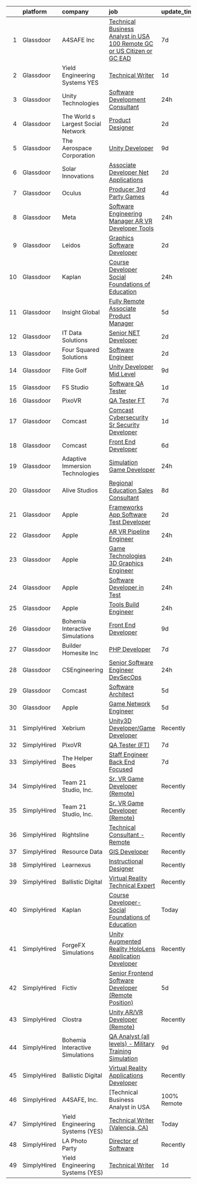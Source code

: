 

|    | platform    | company                            | job                                                                                                                                                                                                                                                                                                                                                                                                                                                                                                                                                                                                                                                                                                                                                                                                                                                                                                                                                                                                                                                                                                                                                                                                                                                                                                                                                                                                                                                                                                                                                                                             | update_time   | location         |
|---:|:------------|:-----------------------------------|:------------------------------------------------------------------------------------------------------------------------------------------------------------------------------------------------------------------------------------------------------------------------------------------------------------------------------------------------------------------------------------------------------------------------------------------------------------------------------------------------------------------------------------------------------------------------------------------------------------------------------------------------------------------------------------------------------------------------------------------------------------------------------------------------------------------------------------------------------------------------------------------------------------------------------------------------------------------------------------------------------------------------------------------------------------------------------------------------------------------------------------------------------------------------------------------------------------------------------------------------------------------------------------------------------------------------------------------------------------------------------------------------------------------------------------------------------------------------------------------------------------------------------------------------------------------------------------------------|:--------------|:-----------------|
|  1 | Glassdoor   | A4SAFE  Inc                        | [Technical Business Analyst in USA  100  Remote   GC or US Citizen or GC EAD](https://www.glassdoor.com/partner/jobListing.htm?pos=105&ao=1110586&s=58&guid=00000182439252b8ba04990c4884b902&src=GD_JOB_AD&t=SR&vt=w&ea=1&cs=1_8b022a05&cb=1658991039559&jobListingId=1008017367804&cpc=FB7E4A1762AE5BEC&jrtk=3-0-1g91p4kn5kf1c801-1g91p4knlgagg800-4e729734204b6929--6NYlbfkN0Bzkuy17zoNwKMVjyusHhR7JNYo3SmelKzW8jp1Pa4Tk0S1mKZ-8FqdwqqGS5QzOSmhHWc95M_u__2mHa1wEqPq6uyFGQ2tA70JR41NEDhxdp4vo29-oZjl3DtDidIlmjefDTGDaHjY37ZOjWM5d30Ov0BLUL7i7906JPhEPHnMAkIERW1iyXZ5_1qtk24qwO7CIc6ZrHkxHK6I0gE4Mb2bCzdA5VNDmBUAc-t1UJypJ_sypHJklGOZBqpuObpxt1N0gsanMwVkphFP2w6mtRLrJHbFFpMp4U_mn0OLvfpkEhB5KQbPIXT82rlSqjkhhBt72w4VRysLgLATEXpxifvY6R-WZ1VNcL-s7ge4Je6PHLUjTPWLnhr2SAELV_uAiiyPhtS628hjVu9Hr_KIU9VVfY_ag9didPXUfhpF4cH2C5e7P_VDwHNfBXr_AEr8mCDsN4PT6hqZ81sZ1Jk-qv5KpSUPEdmo8ugs1n3jn3Yfmu-ZpmI7kmG0HJIXZuaeGkzcK9AQXynK5GbVGEuzxecqznZtOz4CGddYWCix8RuiGK6I3fuXQ-J9y3vmnFOuxP0%3D)                                                                                                                                                                                                                                                                                                                                                                                                                                                                                                                                                                                                            | 7d            | Remote           |
|  2 | Glassdoor   | Yield Engineering Systems  YES     | [Technical Writer](https://www.glassdoor.com/partner/jobListing.htm?pos=108&ao=1110586&s=58&guid=00000182439252b8ba04990c4884b902&src=GD_JOB_AD&t=SR&vt=w&ea=1&cs=1_72c6e225&cb=1658991039559&jobListingId=1008030892162&cpc=87A0A889578C8297&jrtk=3-0-1g91p4kn5kf1c801-1g91p4knlgagg800-a55e992267a9518d--6NYlbfkN0BVP5m4HQPSNcMee-G5E3rxxejvMUiv_ikgeK7aBOuyzTZqSy5xc_KTWU8kkp9btSujrhf6kI4FvM_sf4oxt4uUtKXaEUx5qiG8Tcr4IQso_Ea3WtytBnAk9nn0wzolXkRm1hFL39UWxkdj03argBEknToSx1QUBEnEBXgE2aV7C553rPMCWqEHP99lE2j5WvGnLrQI5-IkxbrI7PNAQpeZ15RfpNRALAaPVm5Fhs1d991cIPqsGsc-LBkDp5YJ85mnwpUNtBSX6UNKM4IQK-Ur3Nu0nu_Le7ba40uDd5c32MOLkT7i5i_evRSPMHp7yAiIBQzkbUUPKKIOVVqYXFQ5UlV9GGr9trsjJvnh7xt8qReKS9ljLfyHUBB7GD3LcxeLpMZm7kksopoLWiisw6-GmgFx4sWCJxFZHGemPz-mrOjeGMISilZAaCleC-ZGGrJpBKdrxwRiesyzEIMDoteQXzcbaCFqZ9XGcDV47qwFhq6SCiF8RvPB079GvlgyblfkrzpQ3-p4lw%3D%3D)                                                                                                                                                                                                                                                                                                                                                                                                                                                                                                                                                                                                                                                                                                                         | 1d            | Valencia, CA     |
|  3 | Glassdoor   | Unity Technologies                 | [Software Development Consultant](https://www.glassdoor.com/partner/jobListing.htm?pos=126&ao=1136043&s=58&guid=00000182439252b8ba04990c4884b902&src=GD_JOB_AD&t=SR&vt=w&cs=1_515d1e34&cb=1658991039561&jobListingId=1008033637858&jrtk=3-0-1g91p4kn5kf1c801-1g91p4knlgagg800-86546df837d1de08-)                                                                                                                                                                                                                                                                                                                                                                                                                                                                                                                                                                                                                                                                                                                                                                                                                                                                                                                                                                                                                                                                                                                                                                                                                                                                                                | 24h           | Bellevue, WA     |
|  4 | Glassdoor   | The World s Largest Social Network | [Product Designer](https://www.glassdoor.com/partner/jobListing.htm?pos=116&ao=1110586&s=58&guid=00000182439252b8ba04990c4884b902&src=GD_JOB_AD&t=SR&vt=w&ea=1&cs=1_958f02e6&cb=1658991039560&jobListingId=1008029344286&cpc=2CAED5C921A5F994&jrtk=3-0-1g91p4kn5kf1c801-1g91p4knlgagg800-9038949e2b442817--6NYlbfkN0DSgjPPcnEdvoK3uuxfISLALE6pB1FR7YSHOr_tSg5_QGIhoz_2VqUepdcKLBLI_zT0NNf9qMDHy8U3JDrQpA59ZuLrOf4dCOabAlPdJThbn0idJRgoi3nAMvGzuK-IiTumMQNc6q0RpHt-2PUkvL5rFLaB3SvVYMJY5UWoLVAIzs_H03jbNn14IBayujdmUuUIqO8oCTFCw5lVF-5hHjONYOduMAyn_gjhDGrIRRe3WreWh_T_0bqJAYso5po2J8ix-5gv8nju-xJns9sb7FeejqG8KXnWlMqXEJaeQhbnvz8dl171LwSYgr4yB03CQZLGuxn5jtBh0In4jXfVkYPGHdBG5w3lRzLn4AFDSYrJbF0jjGxfrzAUt9_glKmb5NLRtacnoi4gARKZK-m_qVUh0-r_wR-_5C3who8VVOuU6VxkDOC9AD8D2YFC4a6enybIWHa904tA_2OYKAGPPFBgLZCAtzVx756B8OzN-Z17X5FrXuip2aEvd42oX-ab7m85W-RgNGwzULrAIBML1AM1b_iJT-XmN39XQOmxVIoewffz1fqeJtJtt3dhuzi2-NIipHW0AMS_2g%3D%3D)                                                                                                                                                                                                                                                                                                                                                                                                                                                                                                                                                                                                                                                         | 2d            | New York, NY     |
|  5 | Glassdoor   | The Aerospace Corporation          | [Unity Developer](https://www.glassdoor.com/partner/jobListing.htm?pos=120&ao=1136043&s=58&guid=00000182439252b8ba04990c4884b902&src=GD_JOB_AD&t=SR&vt=w&cs=1_3ad9a617&cb=1658991039560&jobListingId=1008012132764&jrtk=3-0-1g91p4kn5kf1c801-1g91p4knlgagg800-fef2804917813571-)                                                                                                                                                                                                                                                                                                                                                                                                                                                                                                                                                                                                                                                                                                                                                                                                                                                                                                                                                                                                                                                                                                                                                                                                                                                                                                                | 9d            | El Segundo, CA   |
|  6 | Glassdoor   | Solar Innovations                  | [Associate Developer    Net Applications](https://www.glassdoor.com/partner/jobListing.htm?pos=130&ao=1136043&s=58&guid=00000182439252b8ba04990c4884b902&src=GD_JOB_AD&t=SR&vt=w&ea=1&cs=1_a3ce778d&cb=1658991039561&jobListingId=1008029384557&jrtk=3-0-1g91p4kn5kf1c801-1g91p4knlgagg800-7231906bf0b18518-)                                                                                                                                                                                                                                                                                                                                                                                                                                                                                                                                                                                                                                                                                                                                                                                                                                                                                                                                                                                                                                                                                                                                                                                                                                                                                   | 2d            | Pine Grove, PA   |
|  7 | Glassdoor   | Oculus                             | [Producer   3rd Party Games](https://www.glassdoor.com/partner/jobListing.htm?pos=125&ao=1136043&s=58&guid=00000182439252b8ba04990c4884b902&src=GD_JOB_AD&t=SR&vt=w&cs=1_d3b52eae&cb=1658991039561&jobListingId=1008024922266&jrtk=3-0-1g91p4kn5kf1c801-1g91p4knlgagg800-ce8d9ada2843abef-)                                                                                                                                                                                                                                                                                                                                                                                                                                                                                                                                                                                                                                                                                                                                                                                                                                                                                                                                                                                                                                                                                                                                                                                                                                                                                                     | 4d            | Burlingame, CA   |
|  8 | Glassdoor   | Meta                               | [Software Engineering Manager  AR VR   Developer Tools](https://www.glassdoor.com/partner/jobListing.htm?pos=107&ao=1110586&s=58&guid=00000182439252b8ba04990c4884b902&src=GD_JOB_AD&t=SR&vt=w&cs=1_eeefc9df&cb=1658991039559&jobListingId=1008033314231&cpc=A0637F14311B9419&jrtk=3-0-1g91p4kn5kf1c801-1g91p4knlgagg800-2b621683bd873ed9--6NYlbfkN0DYl4UJW4r1Vl7FEn6T9F-rD9lpC-0oMJVSiWjK_MGUd5ZxEn957iThda3zHpNlLYMzIMMofjPsMcFAgfZAR4LPTm-VfDD-IC2pjQZ-ok1-flvlvJ1mcUYmCTq3w-eLjkBh4J2IownPfHKQQ57-Cu7Hgz3SS69Euod-Q4gtsyimYu3cZvF6XCUCIVBdM1nOa3xlpfgwG_apEpgFWQGDN_3iNkHidyjeoBfnnql-EtjUR3zuLHRKrCSBDjfAeTqPb7SsjE5HS-9Fo9EHxSRXh2jNGVwtX77RQ3L4sW-BLvivD6o7RuYnRvA_0FU2oYcNWKeuYXd7wPy-WyX63FZ7m8yhLeYJMnW3rEt8T-sDzwlXjL4Gfhx_boN9d_OnHy8d3Q-s5y49rvS53McSQTxaEXRvJhQY2sXC1MG9oG9OPbtEFeilJ1-FCAKDHp3boc8saT0nYs3dVdqMhpvt7GbEE9iil7ympOO1S9g6eSNREii0BtraPJswjobmznCUMwfosdJPcLMmj2pJdzi7__qVN6NcBW4WarXwnfK4MfQZ89WSVCHjaBbjA7y-srqoBAKG4kGq0X2evJpFqtfibAnjeam-3_-VSoEfIQru1vo4vvY4yxLhEeNG-t1aMwp1jcW9JsmhFMOCxoB-tMGyGpuqRHwLqT0nibZV1sBPlP4wBHcnlNY_8DVki-SIpBZRA46wYUTwFHUP0c42mnzJlpVr0Mmcc1ro_wn7am4OLGz5hLTR2IiM_GRQyhMfd6gITSPlKgEMIKZgd6xfNv63X4sR6OpZxzerj2dT6w5d_0mgvMAvtBhYtUAnNtvA4e8tFh9a4FBSA79pyi_zkv_GPDkkUKfYjSBquPrk9aP2ddBcAImVCIIBMh3JPrsw_miMNYB0kNx4oPgaxOw6M3_YaDmHg2ConlN2__71htzE1RHqdy7yArFO97gQeft9fIQk6rOptoKuVmUdEcQZ_-1PwwCMYyRUkzXY58RWoBAIOiijt3MUZU2H_7RlAS4gR4Vd3Q4fXLaPw0VinpkJB0gzXH_fh6VtFHogpNIsMHg%3D)                                                                                                                                       | 24h           | Remote           |
|  9 | Glassdoor   | Leidos                             | [Graphics Software Developer](https://www.glassdoor.com/partner/jobListing.htm?pos=103&ao=1110586&s=58&guid=00000182439252b8ba04990c4884b902&src=GD_JOB_AD&t=SR&vt=w&cs=1_a4b2c6b0&cb=1658991039558&jobListingId=1008027833913&cpc=5C70DC7FEE0D01B1&jrtk=3-0-1g91p4kn5kf1c801-1g91p4knlgagg800-48feed5ef6027a99--6NYlbfkN0CZUO70VSdYKA8PR3jfrSh5ljhqJhfDt0PzQCMubt8cRihWbmqO_-Ccw6DGinMZCyK9iFGF2m3zQXYSVf3gj5u22JEE2fhBMmrn5Farml-K2TjGaiCGyM5ixBpuQ3sT9Ft9XVUQjS6XlIheo2Etwxsz0_Kx1THjwjCAp6ii9gKe-1Jy3nYc1Snc4JG6aoHCmcgRWnE8ginfyja5uRh-AVzf_Zo4LHK7STQ-li2JlKiNKzC2dveKJOS0gqHYb-EwwRbxfShRDbF_j9qwzn2ufhbwVz2psJhEXCZrUNLpH7J_laJoaqo-ZU_T1TtZn7kYophLcCmlqGk-kbjjtGrWbd37u1o0UfakVI4yJ8wu4hHE2Q8UCTbi_7Gnjt6Zrs_EXB4Eo_QOWCLYq9zu4uzuPfwN2NY-YKK4rypxgyoKd7YiKR7SZAVgMSxodZ9lFcmyFo23cSVV_gs9w6LUrb0_bp8W9qWh3BsEO98qbcN7i8vOvzY28AW3OTEbuQpm6PAqp8xxLT48YsaMGsta-AhtV8Pq4OricuNebPJJ9QlnPSKYhr3xY4Q8avtIuLlVDsuUNxeEkAz3J2Q35Ev0o3VNiZ7yRJP85T3hspubSXkpYrb3OUTy7aqMLqLt)                                                                                                                                                                                                                                                                                                                                                                                                                                                                                                                                                                                                               | 2d            | Bethesda, MD     |
| 10 | Glassdoor   | Kaplan                             | [Course Developer  Social Foundations of Education](https://www.glassdoor.com/partner/jobListing.htm?pos=118&ao=1136043&s=58&guid=00000182439252b8ba04990c4884b902&src=GD_JOB_AD&t=SR&vt=w&ea=1&cs=1_426f9642&cb=1658991039560&jobListingId=1008032995009&jrtk=3-0-1g91p4kn5kf1c801-1g91p4knlgagg800-c6080bd60cb4adfe-)                                                                                                                                                                                                                                                                                                                                                                                                                                                                                                                                                                                                                                                                                                                                                                                                                                                                                                                                                                                                                                                                                                                                                                                                                                                                         | 24h           | Remote           |
| 11 | Glassdoor   | Insight Global                     | [Fully Remote Associate Product Manager](https://www.glassdoor.com/partner/jobListing.htm?pos=115&ao=1110586&s=58&guid=00000182439252b8ba04990c4884b902&src=GD_JOB_AD&t=SR&vt=w&ea=1&cs=1_6085d617&cb=1658991039560&jobListingId=1008023392156&cpc=2CAED5C921A5F994&jrtk=3-0-1g91p4kn5kf1c801-1g91p4knlgagg800-7355886ae8b88959--6NYlbfkN0BKkHZu3wF05EeDimN_p6sYpKCMArvwa95YdH7UpkaBCobj99dZAfyuOw_pJhN_7TGQYR325BNPyDYsZBdNgOrXFSvqNRxKerAgAsxKE4CFWWKq_MXcrGD-M52KSz8AN-LdRWXmhADy1WUaQFA0eg_V-8GS9eWJ0Be_s4QnEch14VedCZ4mRCOjVA0jWHIe6T280rgPLGVT002WFV5igVI_ihCf_H4nUhz-XqrX25fVB3JqUB8jJv9wwhfAT-xayoax_PvNQy3Yqv5SILSLa3lgjqxbRu6t-KsqXwTiRkF0GLr77TcKMzC3io5R5BcOylZdtvPBuZ9iBYelTMe2X7IyMRJTd9nDyqoNDDscMx4xJ0T4tH-UBgAW4dEpEb4CQQkwXdq2Splq1X6ILzW7DFQvhzhP_nu51wquM-YhiHvdpwMBaFadsvZzxyaaAr3gcwBwqew7llPckhKPFmEVu3DlTK6c3R1kR6Nw7KLS3hSHdrrilYm4BznTc32GWJezzHcAP9fNgBMp6dc9apzY6iyFumdNmIR-yYY%3D)                                                                                                                                                                                                                                                                                                                                                                                                                                                                                                                                                                                                                                                                                 | 5d            | Remote           |
| 12 | Glassdoor   | IT Data Solutions                  | [Senior  NET Developer](https://www.glassdoor.com/partner/jobListing.htm?pos=127&ao=1136043&s=58&guid=00000182439252b8ba04990c4884b902&src=GD_JOB_AD&t=SR&vt=w&cs=1_3de0537e&cb=1658991039561&jobListingId=1008028461299&jrtk=3-0-1g91p4kn5kf1c801-1g91p4knlgagg800-6669ced680b25663-)                                                                                                                                                                                                                                                                                                                                                                                                                                                                                                                                                                                                                                                                                                                                                                                                                                                                                                                                                                                                                                                                                                                                                                                                                                                                                                          | 2d            | Remote           |
| 13 | Glassdoor   | Four Squared Solutions             | [Software Engineer](https://www.glassdoor.com/partner/jobListing.htm?pos=121&ao=1136043&s=58&guid=00000182439252b8ba04990c4884b902&src=GD_JOB_AD&t=SR&vt=w&ea=1&cs=1_1494d600&cb=1658991039560&jobListingId=1008027938994&jrtk=3-0-1g91p4kn5kf1c801-1g91p4knlgagg800-9b9524deac8cfb38-)                                                                                                                                                                                                                                                                                                                                                                                                                                                                                                                                                                                                                                                                                                                                                                                                                                                                                                                                                                                                                                                                                                                                                                                                                                                                                                         | 2d            | Orlando, FL      |
| 14 | Glassdoor   | Flite Golf                         | [Unity Developer   Mid Level](https://www.glassdoor.com/partner/jobListing.htm?pos=104&ao=1110586&s=58&guid=00000182439252b8ba04990c4884b902&src=GD_JOB_AD&t=SR&vt=w&ea=1&cs=1_f8f6b3a5&cb=1658991039559&jobListingId=1008012200941&cpc=6EF74AC2F94C1840&jrtk=3-0-1g91p4kn5kf1c801-1g91p4knlgagg800-2ed91eb2bff1af8a--6NYlbfkN0D_KRozbKJx95I3LRYgbj09bqBDFeyQG4s8tCOB31p2DFF3XWjUbq1KyFIz2p5qTCcJE-tfDGeItgF3YqsHxqmWmv_fe83BmlIU0WgDu5uJxBbYiuDddGZhBDpUzgYV_vmtzXvB08EMIDWI2OXG29cWyCnCkApuGpnUrcgpkVhp-EePomp4q814zikpbXCgdd1HkFHjtrYureChDWZLKcg9rCwyZZctx946fz29R7bc_sIOp_YVfOFu1_c8QOJmowMPD-cxQk8oUL1CgcgfhmZ3o5KAZ5Ib46MdBQjUblS0Yp57OnBZ1cpc6FZEqXyextPoLPkFUmlu0Meenj76SuHAgFt-f3BoVB16vUw_FWEuawK--l01L7qZ1MNHS0a8Lzc7777Krf4GELJpOkh7CMP0njxwYqV2mNIbQoY7HPHYDy6oEKI7SXwR711P8czS-k6X3fHzNQfcRw1eqSgzevKSzrr8G_im1p2rcW_-JWVkdqqh9WI4LF3PwRcxGhXDGur-BhVslVkVIw%3D%3D)                                                                                                                                                                                                                                                                                                                                                                                                                                                                                                                                                                                                                                                                                                              | 9d            | Dallas, TX       |
| 15 | Glassdoor   | FS Studio                          | [Software QA Tester](https://www.glassdoor.com/partner/jobListing.htm?pos=119&ao=1136043&s=58&guid=00000182439252b8ba04990c4884b902&src=GD_JOB_AD&t=SR&vt=w&cs=1_eaf7513b&cb=1658991039560&jobListingId=1008032260231&jrtk=3-0-1g91p4kn5kf1c801-1g91p4knlgagg800-6b42f56fa9a2d565-)                                                                                                                                                                                                                                                                                                                                                                                                                                                                                                                                                                                                                                                                                                                                                                                                                                                                                                                                                                                                                                                                                                                                                                                                                                                                                                             | 1d            | Remote           |
| 16 | Glassdoor   | PixoVR                             | [QA Tester  FT ](https://www.glassdoor.com/partner/jobListing.htm?pos=123&ao=1136043&s=58&guid=00000182439252b8ba04990c4884b902&src=GD_JOB_AD&t=SR&vt=w&ea=1&cs=1_5e3de33a&cb=1658991039560&jobListingId=1008017269943&jrtk=3-0-1g91p4kn5kf1c801-1g91p4knlgagg800-5dcf3cc7dc0a290a-)                                                                                                                                                                                                                                                                                                                                                                                                                                                                                                                                                                                                                                                                                                                                                                                                                                                                                                                                                                                                                                                                                                                                                                                                                                                                                                            | 7d            | Remote           |
| 17 | Glassdoor   | Comcast                            | [Comcast Cybersecurity  Sr  Security Developer](https://www.glassdoor.com/partner/jobListing.htm?pos=109&ao=1110586&s=58&guid=00000182439252b8ba04990c4884b902&src=GD_JOB_AD&t=SR&vt=w&cs=1_3a8e58e1&cb=1658991039559&jobListingId=1008031674716&cpc=545C0D17DAD7ABB7&jrtk=3-0-1g91p4kn5kf1c801-1g91p4knlgagg800-45e1b641b5517cfb--6NYlbfkN0Cj-KmZPsf9w80C8b1WzNVrlanjD2SXJjxuCbUWHsXPZlTAgGmdtIUzoKTi6fK6Wvb8V7TosxIONFOEghrrCDI_5cjdiGv7LppJkQQNyWmgnZMAWUeSDkThwta_ZmvF1E9K6L2HjzjIdPT-ASr-ca0sLhhSpE1EKjgpXY4VJF7-Q1BQWpXwRLobiTxVUkfACH6ohKXwFheqyJcQzy55w2WF9V3upUMmZQbAo1_RksBD8X3kyEq0dE6HeSFcZxjvcMZRpHNOi1cfHyKuZ-CKGiXJ64YU_yhp9uEAZfGFVNqrRfKwty55rKilR6AmSHYD1xbbEV-lvZuyQJSiDhVrjVpZRL3jzmx0ANM4hPMGO4zvtxX5XsGj1hRGjzlnvvAL9NVAgq4Sy_bKPOfnZ0NoEzKpXVCdYkXMmjzJc9Artfh3j5nSv_gHZ7m-sWMHwEH-hD37nP19DtT1FdS1xHny_LgAeGFbN6ANOabcynmqTBVNlq90jyb-6WKOjChA5NKHmnO1YJ2Z2go5rcTo04FX1deg_C8wWTNawESMbN2oNNy3KgEqT81nJcUT9wgapcHehz8VHQ-vOTKRm6WlbH3KIKKSPjlMtti7T4f2QwNismZO7gp1qe0Y0GtjQACgXUm3rcgrmHI4beG2wSyxBeLZd5hU44VFI7jYnaF37Cv_C8RlO5txLpAP7LwQaAwUnRO7e04qLsFFSvPUJgJcJT7Sj4XpiN10z7RzzAreHAdM59qFmPK6m5rOCR1hmTctXVact47AZ0uKkp_V6UMBKRfUSu3bjnqsfzNU_Ze1JsnuieQXLn6HuKn0JXiyaxpmbKVaUq1Mkwjmt-f0FXMT2ZoH1RoukCltyaJaqB0-BX3345F4qOwx-tD-9dlbmpgTsy13gMIdufdy4D7YgkWXlxP34aVQaEwRKWucAnozChrIuLimnLHlwj7q6F6DOMcDLRinhNQsRg8fIXssfxsqnGgnmL7Hh9YsQGOm6ef45nBSif0ARsyitHjXxZEcGgRWNOuri1Hpy2qo7vJEfdxKvhNi5xEz-eD-Ys4etD-4UwdnD0y3hhh_t-5FRZa84CHU0R837gJkpnthnfXIBXOEfIzXCUdTcZP84hgTEh6GAGMtC5RrQBGkCEXrsOZoTaAo0BANyUXKXCNWs8zjKrdBbXaby0QRw5Rv18ENriK8xDrhskOEuA%3D%3D) | 1d            | Philadelphia, PA |
| 18 | Glassdoor   | Comcast                            | [Front End Developer](https://www.glassdoor.com/partner/jobListing.htm?pos=102&ao=1110586&s=58&guid=00000182439252b8ba04990c4884b902&src=GD_JOB_AD&t=SR&vt=w&cs=1_371137aa&cb=1658991039558&jobListingId=1008021147021&cpc=9C938E8DE9AD6C02&jrtk=3-0-1g91p4kn5kf1c801-1g91p4knlgagg800-a67970093ed42cf6--6NYlbfkN0Cj-KmZPsf9w80C8b1WzNVrlanjD2SXJjxuCbUWHsXPZlTAgGmdtIUzoKTi6fK6Wvbkrdpbd2C0H43IzCI6_QohzRn4p3_uIekYH9RzZrBYhIc9KC5j6DSAsk5C8NpgtPWmZhXRKBiKip_OQVzIdZrULOMJWClSr8at_lKYF7x_EzamZ6eZ6ECa8Dw9t1nxlSDIz16fI10ZPGQ3s6lfH2NvfZmnspS9m_VHrq_W9TDV1DjSLmf4wsHxzrKTozk5psRkfGuVjNzK5aAkmCkaA-kGJQNUYzHezZrAr2NHohlWmmijaFrz8s6yn7Ev_epCvlMWE7qDxgoZavlW88JtBC6RwZ7-o_O-vhbl-gWPbhLH6JCy4pbPKW8Eqm1ftb_pbx1JCk_LzDGqL9X_g6WRHI_qWZROCtNB71AAHCw6E2h__FYY6YVwsvTTjElbz3tekLnp8j9cCc2w7isr5R8ODRaiY6ekNGb2xEjDWFwqXQej-yDoWCnwV1CNOSO1z92iRSq8b9uCzzxKMghb6RUGEDNZohxmMD9dHU8_TREx0Y_Bq25cEiAxQ5kpnq22xA4i-Dtu56QcBgAQEuuax6bXX1VY4ah3iY6W530RcU70qFTTWGeQEdj6eOoKD0PK1492JYR_7GPrjcPvVVrBSrwyS0EdkF1JND8nTIEzZ19HQaqEY2C16Kg-p0t-nGq_1LFtrvJjuWcUPt93jL6UTobIEgMdRdGV6uBLBa2mUquKtKXMQ0Q0XICrASn8JLX4LniZAwGLtETSX8HHiBOCNnGBDaL-JHbnLEbh2i1JQs4kOVmIUK7neDt1yGOU8HLwtLxf7YJdMQnQNv3XyGg9XVdFdAVafzm8wCnEcThEfZJrSnqpmDwEJm9xYqyq1AMNuoa2e9yfcRJMWx5atse_j7Oy51rkd1OtkHwgA2Dwq0wJZQ0CACkzwTwQ2fZL--GuNu9nivlKHakidVXUDm4hLA9EyxbcWmo9Nq8GZ1vlnz7BKaKV5lie6RKnzygmYIwC-1cHj6Pr8naUuRscH1EsfqYtJ2KLb6GOuBKJGQq8eV3zEM_6Va7ddtuqezHt5OI-MG6hfRw2uP9GnN66BKMCmbs1wllxrCs3R10yl6l9iFuPKO2dc5ATqMvkHR21)                                                                                       | 6d            | Philadelphia, PA |
| 19 | Glassdoor   | Adaptive Immersion Technologies    | [Simulation Game Developer](https://www.glassdoor.com/partner/jobListing.htm?pos=101&ao=1110586&s=58&guid=00000182439252b8ba04990c4884b902&src=GD_JOB_AD&t=SR&vt=w&ea=1&cs=1_6355cd59&cb=1658991039558&jobListingId=1008033134992&cpc=C5F9C09AE97B3D2F&jrtk=3-0-1g91p4kn5kf1c801-1g91p4knlgagg800-8696b9e614df0506--6NYlbfkN0Ah9U34QtNT-Rg7ow0I6j33eRcaaM9l7k5iW_6MlROAU0HQnuUL2uxLKSiskT1dvNKJrLJNOcVfRYh6zJkw4erGg5h66n8ksKwr6mUwUADIHrzs_MmvP5G2FHV5Qsh4jlJ6hb429Zq0t_uQi2QjuGsQrYuVHVmrbkVoaVQkHIdGtPuDinc7CtWL0V7Omp8Ej6fSEATcakJTr3UFoBeoOAg_O84TEq6uLXqz4h0U466LUytjzzLY3blT0uT3VpuqPvV3Fw24JdsgAKD-rq6uu0Qtn74Dc5TNLY6HSNlh0MMfbDF2Ct2fnF2Aq4rnxyJYSxozuO3rGxkJ_oJzmvi9xhxnwOm9dZlN8SAspAwEl3HLUoz0DhSoan76Pn3WEq7H-s4Gm3HdJKpc7TBF5tkf8_pOGKpBQ0TKugO834WIcaDpAcV5WmCnI-IQ6cY6OVAZ63uimTMTKfhecpD3xEvSmMpBueW7j61S7vTSz8aaXFHhD5yrVxYYRUDKbUHCyA8SmO4%3D)                                                                                                                                                                                                                                                                                                                                                                                                                                                                                                                                                                                                                                                                                                                              | 24h           | Remote           |
| 20 | Glassdoor   | Alive Studios                      | [Regional Education Sales Consultant](https://www.glassdoor.com/partner/jobListing.htm?pos=117&ao=1136043&s=58&guid=00000182439252b8ba04990c4884b902&src=GD_JOB_AD&t=SR&vt=w&ea=1&cs=1_d8a471b3&cb=1658991039560&jobListingId=1008014588070&jrtk=3-0-1g91p4kn5kf1c801-1g91p4knlgagg800-2b23c486076bb8f5-)                                                                                                                                                                                                                                                                                                                                                                                                                                                                                                                                                                                                                                                                                                                                                                                                                                                                                                                                                                                                                                                                                                                                                                                                                                                                                       | 8d            | Remote           |
| 21 | Glassdoor   | Apple                              | [Frameworks App Software Test Developer](https://www.glassdoor.com/partner/jobListing.htm?pos=128&ao=1136043&s=58&guid=00000182439252b8ba04990c4884b902&src=GD_JOB_AD&t=SR&vt=w&cs=1_35010378&cb=1658991039561&jobListingId=1008029493536&jrtk=3-0-1g91p4kn5kf1c801-1g91p4knlgagg800-d37e238980797f67-)                                                                                                                                                                                                                                                                                                                                                                                                                                                                                                                                                                                                                                                                                                                                                                                                                                                                                                                                                                                                                                                                                                                                                                                                                                                                                         | 2d            | Cupertino, CA    |
| 22 | Glassdoor   | Apple                              | [AR VR Pipeline Engineer](https://www.glassdoor.com/partner/jobListing.htm?pos=114&ao=1110586&s=58&guid=00000182439252b8ba04990c4884b902&src=GD_JOB_AD&t=SR&vt=w&cs=1_eb959cd2&cb=1658991039560&jobListingId=1008034378499&cpc=C4A69CCDBB3B9599&jrtk=3-0-1g91p4kn5kf1c801-1g91p4knlgagg800-0cffdd0be085feff--6NYlbfkN0BvKrLyj5gPmtZO9T8euul8TCxuuKNOtzRJOomxnwSEodTz2Bc-sPZl1dBMH13w-jN6hrh9XSwbkvpD-JRuZY4SwAFmowryhv20W0ufhnxM5K6OWJ-i5BL9n2wmnJlXD-uDh2zdBkIW6vfd2hUBPCycBIOo98RSrZT_2dfW-xt4ecsWVbM0ABMPFQV_l8KXBxLGgdVqIW6Nz7Y_uamgEQQrKXsU3JZ8XYqLALTKY5DpReehggjtcOaRLV3OQv78SQ81bKPUXaX6vYKARLhp0NVCRxv2xUaPSQ3RuzLw51tgTttJw47NyahWbMzGQf0fM1inCD39qLz6YEsfuADsXfUtdjkBPbwvMR6kiGnP0w8goiaKPM9nlTlsXccCn9QThKRM6xtvL-Px8vu2KC1-9Cy4ScDKh4WqyEbD2AsutR_3O-7N2fbIQrUofszxnsXBsyXxvPSj7B1qSTzmFF7MGjxZJvM6eyTwQ-7z5Uhr8MdusTw700nOmIQYN33D9Z6R1pfRuuZ3u2_RAXol0DY5cr9zZgqvXGtl1ljDoA8_8LRFK3hvl6A8s89HXhmXTOv5xkhkg19A7_JZePF6h_IX-Gw2qKDihItnVHj-cHugqbY6G-syb2QS7jt9U3xW3B_VI4Mqsmb02zqPOFNHZEGg36T1LNFGl46UKLDag4eUa4e47BF7EOqkZP0wcL6_Wwdn6zqHXRMq4XKGwBeSCFIGBhqXeXBq0EhbG_pR5p8lncnUg1MmZq56m5WAxtuDnkMfh_HgNPz0Kp2vHsOkSmy4x43XOjiatKka0esaZmmgBBKwCHbchKrtwceSMP5A3i4Q7uSF3BPocT5Qrt2KpECmXjrH5Zc_SNyAdX4KnhlL1HoUyy9hFrfjiUp2Zk_WL4ABiUmfBWXgaJxVVEKmRObV_FsCspKlmunHuAK20ehka8Fg5aLNlFugT7xoy1YMUgOzk0c%3D)                                                                                                                                                                                                                                                                     | 24h           | Seattle, WA      |
| 23 | Glassdoor   | Apple                              | [Game Technologies 3D Graphics Engineer](https://www.glassdoor.com/partner/jobListing.htm?pos=113&ao=1110586&s=58&guid=00000182439252b8ba04990c4884b902&src=GD_JOB_AD&t=SR&vt=w&cs=1_056b5760&cb=1658991039560&jobListingId=1008032497163&cpc=654405A9B1E0A9F5&jrtk=3-0-1g91p4kn5kf1c801-1g91p4knlgagg800-ca672a3e76206ec1--6NYlbfkN0BvKrLyj5gPmtZO9T8euul8TCxuuKNOtzRJOomxnwSEodTz2Bc-sPZlADHp0xxmf8UDg7Wsy5zwi8lrHHY3EeYHKmdT3Vj6Ckdsl7kLbUeE0RCaUin7NICkxT5Jn5CFcSdKW6xZg3rnV7OSRdgaJQuoh9NlEwUIGtFK5Bwz_J8sGDRGnnGvHV8FIOAoVVQfHQswn9qa__koe_7mYLxMDkC0_JKQRJaZwhU8FvwtnbSI23KdCi5zWc_eyl8zJ5GRlnTCcQSUA9n79DvL-ppslnBZyebDKpeseXGCpUdWHZmXryaJP519PufaoF5UiyA52xwoaq7DA1khukzfbzEkgqsW3BglwSosjkXvfnfXSirJqiy8G1WraNH32SBOvwtKU8O_CZjtbY0mAgP5jVv2dgATCKoX4_9nEMqGtccDIQwkH92T5sUYcsoN6BNXyCSocy8Hvv3lSr02Bg6j_knJaBu_YP8mQgS_5P6DlhAJu_ctVorh6XdnSQlRBBwxp1BnAp9VuQrmCcEz5OzPjMTvOqxb38wD5rN22mYZimBnsIlw3W2bhD5oAR_tEvDaXdVZe799cT9Tnd1Jz_rdAozBxQeXWMUm4ag-vBBr6AY86xWDNR_OKv6qoLkEp-wu4e0CznTjQ3TaBChMMmq1M2T783PCzm4z3g4fQCwbsee3ju4WPO4B0vhHRERjTg0xR0RD45Dqr8Za8D3BQ2NluF1XUhpXA1-qJ1kn7SQ4bnCNVs4hUDFISCYQhf5Y2FbEjBRZuXJAj3ePJiu2CKv9ImIDvlKuMDxtTvFlpj5eqxR8tMF8kMUkcnByrgBVnm5wiji93e5jAd7hVjj_WI3NiEtPEiXGZaVmrh95ae7xhtyL1wSl1SKeGrCpgc7NIGPbEfbZx8S1m9oLDHsSnt9i65UW5oDMv1zpxeWhDkCgISO9updXccRU9RDzcWGiksPrVrMMqnZsxcOI6PW1Uo_DHcmbP2JzFQDOadk7MNg%3D)                                                                                                                                                                                                                      | 24h           | Austin, TX       |
| 24 | Glassdoor   | Apple                              | [Software Developer in Test](https://www.glassdoor.com/partner/jobListing.htm?pos=106&ao=1110586&s=58&guid=00000182439252b8ba04990c4884b902&src=GD_JOB_AD&t=SR&vt=w&cs=1_88127f35&cb=1658991039558&jobListingId=1008034378637&cpc=F41FEAB56D215062&jrtk=3-0-1g91p4kn5kf1c801-1g91p4knlgagg800-2cf6c8780da64479--6NYlbfkN0BvKrLyj5gPmtZO9T8euul8TCxuuKNOtzRJOomxnwSEodTz2Bc-sPZlbtkML8D-m4pJ3pgl7pUc194n20pf62cL8wFuh5pcduFE9XGm72tASPzQTilL8HJgpIvbdD4nK83G96VsNA5Lawc4IR9A6r_m-u-zDmJLv95WQgV2AbBs1DjVRq6U1hmZ_xhPrlr3q6VqB3Lb0Qlql6foqGLHpDcSAlhSClW1sOjzj-XevsI6zYFKzbv9HYGmvMJUiyOp1r7Jc5godAAPpT84GhIvKqeLx6_SQcGvqnJ_NWsaqsdvRpLs1yCEG-FvJX2nz2vcFanpttwLIF5BDn52-d1SRXNXvalWql_paM9gUp7m2DEMwC4lbkN5PYulnYldppyifAMzs1S0hdRJqD7j_IKnmR-0WZXqYArL1xRY5_n_TarreXSaaXQYdvjy9mjDrorFmAlpCClpwbX3q7_lN3bZK4ncyfQ9g1GMHXdueTPFmuhpImd-togFn9Y1k8JJr653tWxTvWv8Qvn3gF5ijsVQ-8kahRqOnjkKFz52q5lcUhbvJVz0xoq_Pwbpg1xAtAHex9s580Cbt9NV0BGdTpYacVNE-3pIGzIit2Xl9OhYDabUxSFNg41IIf8XeZhHRQYP86kHP-DyJLGOi80B6GAhmltg94U92B-1nv8xZnWvbfEzS3Jv9a2GA60noMMN7VAmldFu7_RxL4eUk3td4t_YkE244Vmu709hQAZGjEoLAiGDO11EaCxEyA-kxWoJ5pXwwMFPFArPkHCpUV7KLMsj_yTYDkLxgSkcLSVBb_VUFFvPfKM-fvaTioEZt0RGYlpbD717Hg2tqTaOUj0CeE1PDYb-9BqLDgig024Sy8qgCrzqCpc0lg1A1BmSW8PFZV_g_Qb_X948eRstGP8YSCsNimXJjgUxotRwT6j-Rb5wmLiC4UpQ-EB7J3u0meAlm_Z8MgJ1dXrTbJCU5Q%3D%3D)                                                                                                                                                                                                                                                    | 24h           | Boulder, CO      |
| 25 | Glassdoor   | Apple                              | [Tools Build Engineer](https://www.glassdoor.com/partner/jobListing.htm?pos=112&ao=1110586&s=58&guid=00000182439252b8ba04990c4884b902&src=GD_JOB_AD&t=SR&vt=w&cs=1_bd0eda3f&cb=1658991039559&jobListingId=1008032497263&cpc=654405A9B1E0A9F5&jrtk=3-0-1g91p4kn5kf1c801-1g91p4knlgagg800-554d2e1d0a471137--6NYlbfkN0BvKrLyj5gPmtZO9T8euul8TCxuuKNOtzRJOomxnwSEodTz2Bc-sPZlbtkML8D-m4pCXpVVuc0iM6JfpMfDBrqsv3M6eLgLDJU9BVZz5EACa2Q3yqCTzDtcYFo4o5G00ELlGG7BEZiLlXhfy3LPOlmGatTlb6HuGGbbzPhhSfGhTg4aqHEtEBB264BzNu3azfx9wjepgyIdY3pkQjNAmYAdvTSriPLtOhadkQg3Za59uZMkvV0wLcwT-TCXUzy9gDbWX91n_G51nT5wWO4ROycYhUEgVAK5lFc0TGiTdpc8N4o2nm4EG5ArxRyP9ZphQIoWcsiO-fZ-XWHmb-zTmZxLIDSIZAtsfUTj5wEa-UYnW0WtkHtAHrcP43Q2WF62GOBCdJEwpxFWmbJet98NDWYHoNm6kkkW5rXV4-Oy1NPLwVvQNNg_Zof_eHaBIKPUuOZ2HkcncZnfeJ4Xt7H9atdcPOneQaPbyegtlgMLOvpc0N6qDYijXNvglhYKKITjVAG5qoxmWZxP-tSz6gKcg0YXER0yWwi9AX9RDt8LMMJX8d2stWfJ4xHlkDyL6mmaV3KnSJa-gckVkp_nvuTnkWHXYUGG8wNgV4_ly1145yZMpw-NyGcMS8mzpoYwqCnYD53zrC-f3XYajvGq2k6ilRNxahwuf3BAzpbu8TNAFBKDPQ-kJYSOj2ZI5thHOl8g8iAT-10rOfs4ANV1wEHpwmUTBD8vSvLnYyezXZwc7Y3xpqLrdzdb7TqKNKX-cKk2vOBJx3Z_F0jyjXZ4Xo3ST1dywLv3CYxH2F-cgehfos4BGACQ5T35rRBvU9G4fb45Y0nSXXJFH_VHtQr9CFaBPLfeixi66rQVyCvVlvgAk-CoMltSJcf-xScRDv4gXsI7ZCUdO9t7TvsFzs_3QbuJM4WCx7DvKBHMSq5E0hu0zh5IvzXuc3N82NlDLRmgbcq55Ho%3D)                                                                                                                                                                                                                                                                        | 24h           | Boulder, CO      |
| 26 | Glassdoor   | Bohemia Interactive Simulations    | [Front End Developer](https://www.glassdoor.com/partner/jobListing.htm?pos=122&ao=1136043&s=58&guid=00000182439252b8ba04990c4884b902&src=GD_JOB_AD&t=SR&vt=w&ea=1&cs=1_06e37ea6&cb=1658991039560&jobListingId=1008012481736&jrtk=3-0-1g91p4kn5kf1c801-1g91p4knlgagg800-106510f9c6855acd-)                                                                                                                                                                                                                                                                                                                                                                                                                                                                                                                                                                                                                                                                                                                                                                                                                                                                                                                                                                                                                                                                                                                                                                                                                                                                                                       | 9d            | Pittsburgh, PA   |
| 27 | Glassdoor   | Builder Homesite  Inc              | [PHP Developer](https://www.glassdoor.com/partner/jobListing.htm?pos=124&ao=1136043&s=58&guid=00000182439252b8ba04990c4884b902&src=GD_JOB_AD&t=SR&vt=w&ea=1&cs=1_c3601e9e&cb=1658991039561&jobListingId=1008018525542&jrtk=3-0-1g91p4kn5kf1c801-1g91p4knlgagg800-cf5cd4fd7054aa92-)                                                                                                                                                                                                                                                                                                                                                                                                                                                                                                                                                                                                                                                                                                                                                                                                                                                                                                                                                                                                                                                                                                                                                                                                                                                                                                             | 7d            | Albuquerque, NM  |
| 28 | Glassdoor   | CSEngineering                      | [Senior Software Engineer  DevSecOps ](https://www.glassdoor.com/partner/jobListing.htm?pos=129&ao=1136043&s=58&guid=00000182439252b8ba04990c4884b902&src=GD_JOB_AD&t=SR&vt=w&cs=1_12fed906&cb=1658991039561&jobListingId=1008033519858&jrtk=3-0-1g91p4kn5kf1c801-1g91p4knlgagg800-5eed3ce9344f4ac9-)                                                                                                                                                                                                                                                                                                                                                                                                                                                                                                                                                                                                                                                                                                                                                                                                                                                                                                                                                                                                                                                                                                                                                                                                                                                                                           | 24h           | Remote           |
| 29 | Glassdoor   | Comcast                            | [Software Architect](https://www.glassdoor.com/partner/jobListing.htm?pos=110&ao=1110586&s=58&guid=00000182439252b8ba04990c4884b902&src=GD_JOB_AD&t=SR&vt=w&cs=1_82364312&cb=1658991039559&jobListingId=1008023759679&cpc=9FFE37255B2C047E&jrtk=3-0-1g91p4kn5kf1c801-1g91p4knlgagg800-d25299403bbe1a59--6NYlbfkN0Cj-KmZPsf9w80C8b1WzNVrlanjD2SXJjxuCbUWHsXPZlTAgGmdtIUzoKTi6fK6WvbHB9JW7aa5SovM8wVy5oVeumtW6ccK0wxYHPCSKs4KvUDwKqOKMN47AE7oj1X1laNSVUiCoLLqkzskSyB_74Ap-_QjSC4evkXVaHuFvhsgZf9v-uHW80Gp8JZATl-wbfUzpKCoUMe9_uET4BwUu04XQZ0-Lwes406UXc3rx2UoTme39PqkR85rx1EgHnMWWTh2nZsra1l0wNWpec30mlDMDVH4Qoxgphve4TC9hk1j_hf7a9GcoDD9X70UrWBRzcjBFhSHAZKxY_ZcRR0HPNLpH1CEbaZFdFWcW57ArGc1V3KHMBTxik5WuRYeUDaT3Rb4popLaZYCoSNhkTONQ4pgAsxm0dPZdMOdxy6ys6cOS0EAXVAEBabS9nytO-0nrv2C4_ye76Z-ose08r8Up9oVFnkJVEddDcb9UP-uE--LDDQB84rm9njd03IPaR5lKVjsWjknM5PVSZkQU5gFrfFeHoHsiH2p8nCVTtaq8v717EZPZaak6sKhNgz_VUrqTuyIy-MsqlcNP_CEVzCNRZMKeHwnDpaTWVgiNtroYT8XxHABMh1QW5aeCPQOQEyV1sX8vB4tuuV1Ny1NfFq72GbfzmeYS-ln7ZEyBXSIZcpSZ_o-KIVqClNTpB9ub7uPy_ofmv39udUqKgTBgpWk88QLZ-OEcwXmpPOjZ_zKFQnZpQv9kumXkmcnE2_AK-9NWU5ZmMKSfMOeuiovZwkftaGFNk858Qq7BmwFLUpM5ewgyQKzqdk2SwoDm8Z33P6W2VRI72Ftzd3S-Dqx3NtFF5T5uyWx2X-ytr0fmHINyLPYQv7nhHwAqQN166qanoxtOzuSPqEyybxZbFbPnT4cHkmg5TFLjJ3R2pW0adIk1UZqtHu4IcAJ8RLDvA3jRaHjt3Feqcclhst4hoRX7iE-q3ARGlBKiGok-_1xP3_3H9q7SAAPDlMBCOp2WO2mP38hzaOfC6alfi42W8zmqLcgeFfXbY4nGDwVZ6WzB-kfHlQAbyXS2lNxKfNZ1ugk-E98gzSlB2hX3K0w9pnJOwJbum_0blekntB6iRp-cY9Lwq8tyg%3D%3D)                                                                                            | 5d            | Philadelphia, PA |
| 30 | Glassdoor   | Apple                              | [Game Network Engineer](https://www.glassdoor.com/partner/jobListing.htm?pos=111&ao=1110586&s=58&guid=00000182439252b8ba04990c4884b902&src=GD_JOB_AD&t=SR&vt=w&cs=1_415149a1&cb=1658991039559&jobListingId=1008022113456&cpc=3BA4CE39D5B5DEF5&jrtk=3-0-1g91p4kn5kf1c801-1g91p4knlgagg800-b80c7f8b33b4ac50--6NYlbfkN0BvKrLyj5gPmtZO9T8euul8TCxuuKNOtzRJOomxnwSEodTz2Bc-sPZl29JElYHfcoQU6IqpX7oKbS2Adnmfb_-JQoUQ9nI8MKcHeT53DBgsJA0Bx6spjde649WbZGqSd97PL0ZKLmQdrmYKLls37YbgRtyrgox1J6C_j09Uy9pOZOL185HSv1dCCqGXlZCDNBScWGa2bEVDg14usLAah1MdGDG1PwScVpgJ6KseIdnF87bexpgoRjqGLcgjWF8iYR9fgsUlDtpK_dWG4Nxs8MmLruVyCr-AId1UTDqfr6OUX5EIoSWdPun258FWMmWpn-mpTLm9PayghtDyie2lRCbZnyEKerGJKow3AYK7WpqY2fZd-erlPnunLDBQCnBtpXMXVknjqsRW5j5Pzc2UADAdzIGGMJLsUJ-wC-0C2XDrXt-21JSyvG4BMChi1QifvXB0cGvvPdu4NrfxDLvDWb-TOVI2eZbEApPbveDQodBtshdRaGYAcxGC_mem86x7NgVct9iNn0QjonrOMDA5246KgPo1DTjDP5DrBgjwe8VDVbv5gIpbAyf546oxVQrGpKs8DxTx2Il_eJ0_k0blPjqgPRaZOqsT0hE5jTRrkaPhEeTPqjRxG2qO4dhVPyMKs1xAkM58V0K3n6nuJ90iKiYzsZ4QtKYuYwMES3Kto6u3Zso0E1mh1ATCV2VL3XftF43rW_5r7ZnzNu25yx-KGfshUm3HcqWp1Cz-Ssa-fDuqsU3K5xiyt_KS8WNUwF-FhSoW8yi7wmTK0wzcfmhDL1a6W_f60p7XW8hqHxu1NxHm1TwPgaAJdmi1-CRf38rL3rZpSd8OXfT_QYoaL8KqUxMMz6ET6UNvrFGsBdqSs-p0I00Ks1QzVcd5FjYg43PRPo4Q0n6DoGHPAUDp_pUljX7Nt9K1nef0MEUDzrS6Mr-iTw-3lN-VzOwB6qhkYjAmUqrmgQOSlkOczg%3D%3D)                                                                                                                                                                                                                                                         | 5d            | Culver City, CA  |
| 31 | SimplyHired | Xebrium                            | [Unity3D Developer/Game Developer](https://www.simplyhired.com/job/YuUbm78xBqflz-omGH2qI3qNYNDhQatwxs8NlQ5gujkRGKlVBxr80Q?q=virtual+reality+developer)                                                                                                                                                                                                                                                                                                                                                                                                                                                                                                                                                                                                                                                                                                                                                                                                                                                                                                                                                                                                                                                                                                                                                                                                                                                                                                                                                                                                                                          | Recently      | San Jose, CA     |
| 32 | SimplyHired | PixoVR                             | [QA Tester (FT)](https://www.simplyhired.com/job/bCTMSe1BT4xqE0--8qHBfH7SFmbU9BN4N9nbcg4xeOvcOSJfJmu58g?q=virtual+reality+developer)                                                                                                                                                                                                                                                                                                                                                                                                                                                                                                                                                                                                                                                                                                                                                                                                                                                                                                                                                                                                                                                                                                                                                                                                                                                                                                                                                                                                                                                            | 7d            | Remote           |
| 33 | SimplyHired | The Helper Bees                    | [Staff Engineer Back End Focused](https://www.simplyhired.com/job/HJ53WpvC05S59kcz0UzwiCy0phQC2w9P6twna1NPyJAhdBxLssDK4g?q=virtual+reality+developer)                                                                                                                                                                                                                                                                                                                                                                                                                                                                                                                                                                                                                                                                                                                                                                                                                                                                                                                                                                                                                                                                                                                                                                                                                                                                                                                                                                                                                                           | 7d            | Remote           |
| 34 | SimplyHired | Team 21 Studio, Inc.               | [Sr. VR Game Developer (Remote)](https://www.simplyhired.com/job/x0QyjJ5I7O7iV21cc6eoRTys2Ok_RTChNPvHzGVDZakudxol97zPCw?q=virtual+reality+developer)                                                                                                                                                                                                                                                                                                                                                                                                                                                                                                                                                                                                                                                                                                                                                                                                                                                                                                                                                                                                                                                                                                                                                                                                                                                                                                                                                                                                                                            | Recently      | Remote           |
| 35 | SimplyHired | Team 21 Studio, Inc.               | [Sr. VR Game Developer (Remote)](https://www.simplyhired.com/job/x0QyjJ5I7O7iV21cc6eoRTys2Ok_RTChNPvHzGVDZakudxol97zPCw?q=virtual+reality+developer)                                                                                                                                                                                                                                                                                                                                                                                                                                                                                                                                                                                                                                                                                                                                                                                                                                                                                                                                                                                                                                                                                                                                                                                                                                                                                                                                                                                                                                            | Recently      | Remote           |
| 36 | SimplyHired | Rightsline                         | [Technical Consultant - Remote](https://www.simplyhired.com/job/d1L2qTViqbFJChz7t5NWif5pgwv31fw__zT6SCWvWr65KSIupvqq-g?q=virtual+reality+developer)                                                                                                                                                                                                                                                                                                                                                                                                                                                                                                                                                                                                                                                                                                                                                                                                                                                                                                                                                                                                                                                                                                                                                                                                                                                                                                                                                                                                                                             | Recently      | Los Angeles, CA  |
| 37 | SimplyHired | Resource Data                      | [GIS Developer](https://www.simplyhired.com/job/eXXuhMZMZ4yMTgUzAOzQkne5Y_sICI7f7-JWYH96olJep409Sjs1KQ?q=virtual+reality+developer)                                                                                                                                                                                                                                                                                                                                                                                                                                                                                                                                                                                                                                                                                                                                                                                                                                                                                                                                                                                                                                                                                                                                                                                                                                                                                                                                                                                                                                                             | Recently      | Anchorage, AK    |
| 38 | SimplyHired | Learnexus                          | [Instructional Designer](https://www.simplyhired.com/job/gUDVwDBfPJqH2dUukpkpdQ_fFOZ3XNgSzoEAmZiKjtJlDDcU7I-pag?q=virtual+reality+developer)                                                                                                                                                                                                                                                                                                                                                                                                                                                                                                                                                                                                                                                                                                                                                                                                                                                                                                                                                                                                                                                                                                                                                                                                                                                                                                                                                                                                                                                    | Recently      | Remote           |
| 39 | SimplyHired | Ballistic Digital                  | [Virtual Reality Technical Expert](https://www.simplyhired.com/job/3_Z9PvPR1KdAK9FvakgJUX5eoOunP3Vdusvs2xDkQg0VEPa7Ew4k8g?q=virtual+reality+developer)                                                                                                                                                                                                                                                                                                                                                                                                                                                                                                                                                                                                                                                                                                                                                                                                                                                                                                                                                                                                                                                                                                                                                                                                                                                                                                                                                                                                                                          | Recently      | Williamsburg, VA |
| 40 | SimplyHired | Kaplan                             | [Course Developer- Social Foundations of Education](https://www.simplyhired.com/job/UjdLOItF6vGOZA3ly4ReHY8gWXTbbu_WxZaRrgGctXw9wGZQ06bTSw?q=virtual+reality+developer)                                                                                                                                                                                                                                                                                                                                                                                                                                                                                                                                                                                                                                                                                                                                                                                                                                                                                                                                                                                                                                                                                                                                                                                                                                                                                                                                                                                                                         | Today         | Remote           |
| 41 | SimplyHired | ForgeFX Simulations                | [Unity Augmented Reality HoloLens Application Developer](https://www.simplyhired.com/job/B57CKuMHiLAowz6F36Bn81d5fjPdIOPLau78tKhABCGYyjNZ7ZKgzw?q=virtual+reality+developer)                                                                                                                                                                                                                                                                                                                                                                                                                                                                                                                                                                                                                                                                                                                                                                                                                                                                                                                                                                                                                                                                                                                                                                                                                                                                                                                                                                                                                    | Recently      | Remote           |
| 42 | SimplyHired | Fictiv                             | [Senior Frontend Software Developer (Remote Position)](https://www.simplyhired.com/job/eHZ0f6A8JJi20YVHPHuuwreVm1i51W9Rjb8dcTr1jry_czSt1xT_Kw?q=virtual+reality+developer)                                                                                                                                                                                                                                                                                                                                                                                                                                                                                                                                                                                                                                                                                                                                                                                                                                                                                                                                                                                                                                                                                                                                                                                                                                                                                                                                                                                                                      | 5d            | Portland, OR     |
| 43 | SimplyHired | Clostra                            | [Unity AR/VR Developer (Remote)](https://www.simplyhired.com/job/Z1VKUCQBOT3Ts7GmKbQNA3IybBKS6Sth5WXSkNoNgd8tAb_Jg26Wpg?q=virtual+reality+developer)                                                                                                                                                                                                                                                                                                                                                                                                                                                                                                                                                                                                                                                                                                                                                                                                                                                                                                                                                                                                                                                                                                                                                                                                                                                                                                                                                                                                                                            | Recently      | Remote           |
| 44 | SimplyHired | Bohemia Interactive Simulations    | [QA Analyst (all levels) - Military Training Simulation](https://www.simplyhired.com/job/zF54kUYzs11DYuPDIhWTpqpwSNkOp-HXnCaqREE4HsR6bsE0FiYIlA?q=virtual+reality+developer)                                                                                                                                                                                                                                                                                                                                                                                                                                                                                                                                                                                                                                                                                                                                                                                                                                                                                                                                                                                                                                                                                                                                                                                                                                                                                                                                                                                                                    | 9d            | Orlando, FL      |
| 45 | SimplyHired | Ballistic Digital                  | [Virtual Reality Applications Developer](https://www.simplyhired.com/job/lBawErp-BqBKAThpKFtvsOhq3maz3qc7kXbGO0MHNmiTxtfU6ifsOQ?q=virtual+reality+developer)                                                                                                                                                                                                                                                                                                                                                                                                                                                                                                                                                                                                                                                                                                                                                                                                                                                                                                                                                                                                                                                                                                                                                                                                                                                                                                                                                                                                                                    | Recently      | Williamsburg, VA |
| 46 | SimplyHired | A4SAFE, Inc.                       | [Technical Business Analyst in USA| 100% Remote | GC or US Citizen or GC EAD](https://www.simplyhired.com/job/UeEC_UJXwhXwJGq7gNugqrh_OFIXp7qinXEvdbTxB2AI2sv_PJ-zhQ?q=virtual+reality+developer)                                                                                                                                                                                                                                                                                                                                                                                                                                                                                                                                                                                                                                                                                                                                                                                                                                                                                                                                                                                                                                                                                                                                                                                                                                                                                                                                                                                               | 7d            | Remote           |
| 47 | SimplyHired | Yield Engineering Systems (YES)    | [Technical Writer (Valencia, CA)](https://www.simplyhired.com/job/f1Qjvy6zwIJL7dtFfRRsWclVAsUx0jdByuw3fT-ZaCQHXYw6AYVrjQ?q=virtual+reality+developer)                                                                                                                                                                                                                                                                                                                                                                                                                                                                                                                                                                                                                                                                                                                                                                                                                                                                                                                                                                                                                                                                                                                                                                                                                                                                                                                                                                                                                                           | Today         | Fremont, CA      |
| 48 | SimplyHired | LA Photo Party                     | [Director of Software](https://www.simplyhired.com/job/5VX_3D2yTSz4OOS3OLYOiOg2AsK4CH6LtS-nSKVqDex-TK0qndSRxg?q=virtual+reality+developer)                                                                                                                                                                                                                                                                                                                                                                                                                                                                                                                                                                                                                                                                                                                                                                                                                                                                                                                                                                                                                                                                                                                                                                                                                                                                                                                                                                                                                                                      | Recently      | Glendale, CA     |
| 49 | SimplyHired | Yield Engineering Systems (YES)    | [Technical Writer](https://www.simplyhired.com/job/BlOF_zyMs7lcLtlOkS3ZcQxgivKsB3LIuS6JBYosBOBIS0fP3cZ9vw?q=virtual+reality+developer)                                                                                                                                                                                                                                                                                                                                                                                                                                                                                                                                                                                                                                                                                                                                                                                                                                                                                                                                                                                                                                                                                                                                                                                                                                                                                                                                                                                                                                                          | 1d            | Valencia, CA     |